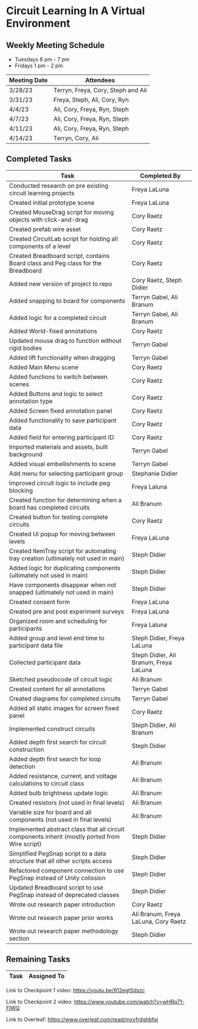 # Circuit Learning In A Virtual Environment

## Weekly Meeting Schedule
* Tuesdays 6 pm - 7 pm
* Fridays 1 pm - 2 pm

| Meeting Date | Attendees |
| --- | --- |
| 3/28/23 | Terryn, Freya, Cory, Steph and Ali |
| 3/31/23 | Freya, Steph, Ali, Cory, Ryn |
| 4/4/23 | Ali, Cory, Freya, Ryn, Steph |
| 4/7/23 | Ali, Cory, Freya, Ryn, Steph |
| 4/11/23 | Ali, Cory, Freya, Ryn, Steph |
| 4/14/23 | Terryn, Cory, Ali |


## Completed Tasks

| Task | Completed By |
| --- | --- |
Conducted research on pre existing circuit learning projects | Freya LaLuna
Created initial prototype scene | Freya LaLuna
Created MouseDrag script for moving objects with click-and-drag | Cory Raetz
Created prefab wire asset | Cory Raetz
Created CircuitLab script for holding all components of a level | Cory Raetz
Created Breadboard script, contains Board class and Peg class for the Breadboard | Cory Raetz
Added new version of project to repo | Cory Raetz, Steph Didier
Added snapping to board for components | Terryn Gabel, Ali Branum
Added logic for a completed circuit | Terryn Gabel, Ali Branum
Added World-fixed annotations | Cory Raetz
Updated mouse drag to function without rigid bodies | Terryn Gabel
Added lift functionality when dragging | Terryn Gabel
Added Main Menu scene | Cory Raetz
Added functions to switch between scenes | Cory Raetz
Added Buttons and logic to select annotation type | Cory Raetz
Added Screen fixed annotation panel | Cory Raetz
Added functionality to save participant data | Cory Raetz
Added field for entering participant ID | Cory Raetz
Imported materials and assets, built background | Terryn Gabel 
Added visual embellishments to scene | Terryn Gabel
Add menu for selecting participant group | Stephanie Didier
Improved circuit logic to include peg blocking | Freya Laluna 
Created function for determining when a board has completed circuits | Ali Branum
Created button for testing complete circuits | Cory Raetz
Created UI popup for moving between levels | Freya LaLuna
Created ItemTray script for automating tray creation (ultimately not used in main) | Steph Didier
Added logic for duplicating components (ultimately not used in main) | Steph Didier
Have components disappear when not snapped (ultimately not used in main) | Steph Didier
Created consent form | Freya LaLuna
Created pre and post experiment surveys | Freya LaLuna
Organized room and scheduling for participants | Freya Laluna
Added group and level end time to participant data file | Steph Didier, Freya LaLuna
Collected participant data | Steph Didier, Ali Branum, Freya LaLuna
Sketched pseudocode of circuit logic | Ali Branum
Created content for all annotations | Terryn Gabel
Created diagrams for completed circuits | Terryn Gabel
Added all static images for screen fixed panel | Cory Raetz
Implemented construct circuits | Steph Didier, Ali Branum
Added depth first search for circuit construction | Steph Didier
Added depth first search for loop detection | Ali Branum
Added resistance, current, and voltage calculations to circuit class | Ali Branum
Added bulb brightness update logic | Ali Branum
Created resistors (not used in final levels) | Ali Branum
Variable size for board and all components (not used in final levels) | Ali Branum
Implemented abstract class that all circuit components inherit (mostly ported from Wire script) | Steph Didier
Simplified PegSnap script to a data structure that all other scripts access | Steph Didier
Refactored component connection to use PegSnap instead of Unity colission | Steph Didier
Updated Breadboard script to use PegSnap instead of deprecated classes | Steph Didier
Wrote out research paper introduction | Cory Raetz
Wrote out research paper prior works | Ali Branum, Freya LaLuna, Cory Raetz
Wrote out research paper methodology section | Steph Didier


## Remaining Tasks

| Task | Assigned To |
| --- | --- |

Link to Checkpoint 1 video: https://youtu.be/912egtSdszc

Link to Checkpoint 2 video: https://www.youtube.com/watch?v=wHRq71-FIWQ

Link to Overleaf: https://www.overleaf.com/read/mxyfrdghbfqj 

